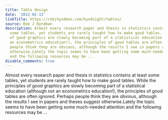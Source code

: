 ```yaml
---
title: Table design
date: '2012-02-13'
linkTitle: https://robjhyndman.com/hyndsight/tables/
source: Rob J Hyndman
description: Almost every research paper and thesis in statistics contains at least
  some tables, yet students are rarely taught how to make good tables. While the principles
  of good graphics are slowly becoming part of a statistical education (although not
  an econometrics education!), the principles of good tables are often ignored. Perhaps
  people think they are obvious, although the results I see in papers and theses suggest
  otherwise.Lately the topic seems to have been getting some much-needed attention
  and the following resources may be ...
disable_comments: true
---
```

Almost every research paper and thesis in statistics contains at least some tables, yet students are rarely taught how to make good tables. While the principles of good graphics are slowly becoming part of a statistical education (although not an econometrics education!), the principles of good tables are often ignored. Perhaps people think they are obvious, although the results I see in papers and theses suggest otherwise.Lately the topic seems to have been getting some much-needed attention and the following resources may be ...